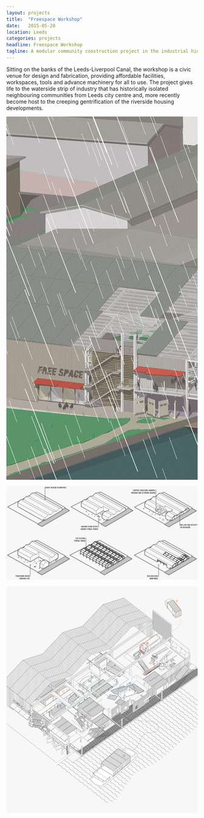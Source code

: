```yaml
---
layout: projects
title:  "Freespace Workshop"
date:   2015-05-20
location: Leeds
categories: projects
headline: Freespace Workshop
tagline: A modular community construction project in the industrial hinterlands of Leeds
---
```


<div class=container-fixed>
<div class=container-text>
<div class=md6>

  Sitting on the banks of the Leeds-Liverpool Canal, the workshop is a civic venue for design and fabrication, providing affordable facilities, workspaces, tools and advance machinery for all to use. The project gives life to the waterside strip of industry that has historically isolated neighbouring communities from Leeds city centre and, more recently become host to the creeping gentrification of the riverside housing developments.

</div>
</div>
</div>

![alt text](/assets/imgs/projects/y3p2-rain_600.jpg)

![alt text](/assets/imgs/projects/y3p2-diagrams_1200.png)

![alt text](/assets/imgs/projects/y3p2-stages_1200.png)
